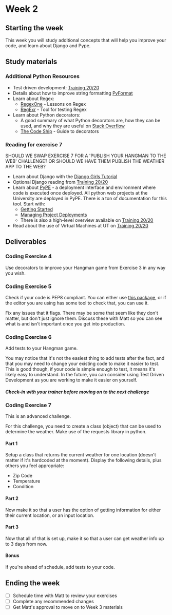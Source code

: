 # Week 2

## Starting the week
This week you will study additional concepts that will help you improve your code, and learn about Django and Pype.

## Study materials
### Additional Python Resources
- Test driven development: [Training 20/20](https://wikis.utexas.edu/display/training2020/Test+Driven+Development)
- Details about how to improve string formatting [PyFormat](https://pyformat.info/)
- Learn about Regex:
    * [RegexOne](https://regexone.com/) - Lessons on Regex
    * [RegExr](https://regexr.com/) - Tool for testing Regex
- Learn about Python decorators:
    * A good summary of what Python decorators are, how they can be used, and why they are useful on [Stack Overflow](https://stackoverflow.com/questions/739654/how-to-make-a-chain-of-function-decorators/1594484#1594484)
    * [The Code Ship](https://www.thecodeship.com/patterns/guide-to-python-function-decorators/) - Guide to decorators

### Reading for exercise 7
SHOULD WE SWAP EXERCISE 7 FOR A 'PUBLISH YOUR HANGMAN TO THE WEB' CHALLENGE? OR SHOULD WE HAVE THEM PUBLISH THE WEATHER APP TO THE WEB?
- Learn about Django with the [Django Girls Tutorial](https://tutorial.djangogirls.org/en/)
- Optional Django reading from [Training 20/20](https://wikis.utexas.edu/display/training2020/Django)
- Learn about [PyPE](https://wikis.utexas.edu/display/python/PyPE+Documentation) - a deployment interface and environment where code is executed once deployed. All python web projects at the University are deployed in PyPE. There is a ton of documentation for this tool. Start with:
    * [Getting Started](https://wikis.utexas.edu/display/python/Getting+Started+with+PyPE)
    * [Managing Project Deployments](https://wikis.utexas.edu/display/python/Managing+Project+Deployments)
    * There is also a high-level overview available on [Training 20/20](https://wikis.utexas.edu/display/training2020/Managing+PyPE+Projects)
- Read about the use of Virtual Machines at UT on [Training 20/20](https://wikis.utexas.edu/display/training2020/Virtual+Machines)


## Deliverables
### Coding Exercise 4
Use decorators to improve your Hangman game from Exercise 3 in any way you wish.

### Coding Exercise 5
Check if your code is PEP8 compliant. You can either use [this package](https://pypi.org/project/pep8/), or if the editor you are using has some tool to check that, you can use it.

Fix any issues that it flags. There may be some that seem like they don't matter, but don't just ignore them. Discuss these with Matt so you can see what is and isn't important once you get into production.

### Coding Exercise 6
Add tests to your Hangman game.

You may notice that it's not the easiest thing to add tests after the fact, and that you may need to change your existing code to make it easier to test. This is good though, if your code is simple enough to test, it means it's likely easy to understand. In the future, you can consider using Test Driven Development as you are working to make it easier on yourself.

#### _**Check-in with your trainer before moving on to the next challenge**_

### Coding Exercise 7
This is an advanced challenge.

For this challenge, you need to create a class (object) that can be used to determine the weather. Make use of the requests library in python.

#### Part 1
Setup a class that returns the current weather for one location (doesn't matter if it's hardcoded at the moment). Display the following details, plus others you feel appropriate:
- Zip Code
- Temperature
- Condition

#### Part 2
Now make it so that a user has the option of getting information for either their current location, or an input location.

#### Part 3
Now that all of that is set up, make it so that a user can get weather info up to 3 days from now.

#### Bonus
If you're ahead of schedule, add tests to your code.

## Ending the week
- [ ] Schedule time with Matt to review your exercises
- [ ] Complete any recommended changes
- [ ] Get Matt's approval to move on to Week 3 materials
